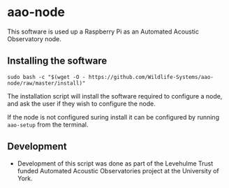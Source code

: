 # aao-node
This software is used up a Raspberry Pi as an Automated Acoustic Observatory node.

## Installing the software
`sudo bash -c "$(wget -O - https://github.com/Wildlife-Systems/aao-node/raw/master/install)"`

The installation script will install the software required to configure a node, and ask the user if they wish to configure the node. 

If the node is not configured suring install it can be configured by running `aao-setup` from the terminal.

## Development
* Development of this script was done as part of the Levehulme Trust funded Automated Acoustic Observatories project at the University of York.
